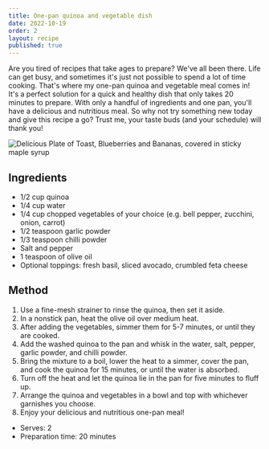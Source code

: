 ```yaml
---
title: One-pan quinoa and vegetable dish
date: 2022-10-19
order: 2
layout: recipe
published: true
---
```

Are you tired of recipes that take ages to prepare? We've all been there. Life can get busy, and sometimes it's just not possible to spend a lot of time cooking. That's where my one-pan quinoa and vegetable meal comes in! It's a perfect solution for a quick and healthy dish that only takes 20 minutes to prepare. With only a handful of ingredients and one pan, you'll have a delicious and nutritious meal. So why not try something new today and give this recipe a go? Trust me, your taste buds (and your schedule) will thank you!

![Delicious Plate of Toast, Blueberries and Bananas, covered in sticky maple syrup](../uploads/quinua.png "Photo by Joseph Smart")

## Ingredients

* 1/2 cup quinoa
* 1/4 cup water
* 1/4 cup chopped vegetables of your choice (e.g. bell pepper, zucchini, onion, carrot)
* 1/2 teaspoon garlic powder
* 1/3 teaspoon chilli powder
* Salt and pepper
* 1 teaspoon of olive oil
* Optional toppings: fresh basil, sliced avocado, crumbled feta cheese

## Method

1. Use a fine-mesh strainer to rinse the quinoa, then set it aside. 
2. In a nonstick pan, heat the olive oil over medium heat. 
3. After adding the vegetables, simmer them for 5-7 minutes, or until they are cooked. 
4. Add the washed quinoa to the pan and whisk in the water, salt, pepper, garlic powder, and chilli powder. 
5. Bring the mixture to a boil, lower the heat to a simmer, cover the pan, and cook the quinoa for 15 minutes, or until the water is absorbed. 
6. Turn off the heat and let the quinoa lie in the pan for five minutes to fluff up. 
7. Arrange the quinoa and vegetables in a bowl and top with whichever garnishes you choose.
8. Enjoy your delicious and nutritious one-pan meal!



* Serves: 2
* Preparation time: 20 minutes